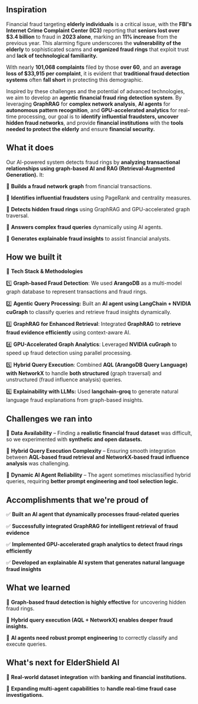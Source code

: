## Inspiration
Financial fraud targeting **elderly individuals** is a critical issue, with the **FBI's Internet Crime Complaint Center (IC3)** reporting that **seniors lost over $3.4 billion** to fraud in **2023 alone**, marking an **11% increase** from the previous year. This alarming figure underscores the **vulnerability of the elderly** to sophisticated scams and **organized fraud rings** that exploit trust and **lack of technological familiarity.** 
 
With nearly **101,068 complaints** filed by those **over 60**, and an **average loss of $33,915 per complaint**, it is evident that **traditional fraud detection systems** often **fall short** in protecting this demographic.
 
Inspired by these challenges and the potential of advanced technologies, we aim to develop an **agentic financial fraud ring detection system**. By leveraging **GraphRAG** for **complex network analysis**, **AI agents** for **autonomous pattern recognition**, and **GPU-accelerated analytics** for real-time processing, our goal is to **identify influential fraudsters, uncover hidden fraud networks**, and provide **financial institutions** with the **tools needed to protect the elderly** and ensure **financial security.**

## What it does
Our AI-powered system detects fraud rings by **analyzing transactional relationships using graph-based AI and RAG (Retrieval-Augmented Generation).** It:

🔹 **Builds a fraud network graph** from financial transactions.
 
🔹 **Identifies influential fraudsters** using PageRank and centrality measures.
 
🔹 **Detects hidden fraud rings** using GraphRAG and GPU-accelerated graph traversal.
 
🔹 **Answers complex fraud queries** dynamically using AI agents.
 
🔹 **Generates explainable fraud insights** to assist financial analysts.
 
## How we built it
🚀 **Tech Stack & Methodologies**

1️⃣ **Graph-based Fraud Detection**: We used **ArangoDB** as a multi-model graph database to represent transactions and fraud rings.

2️⃣ **Agentic Query Processing:** Built an **AI agent using LangChain + NVIDIA cuGraph** to classify queries and retrieve fraud insights dynamically.
 
3️⃣ **GraphRAG for Enhanced Retrieval**: Integrated **GraphRAG** to **retrieve fraud evidence efficiently** using context-aware AI.
 
4️⃣ **GPU-Accelerated Graph Analytics**: Leveraged **NVIDIA cuGraph** to speed up fraud detection using parallel processing.
 
5️⃣ **Hybrid Query Execution**: Combined **AQL (ArangoDB Query Language) with NetworkX** to handle **both structured** (graph traversal) and unstructured (fraud influence analysis) queries.
 
6️⃣ **Explainability with LLMs:** Used **langchain-groq** to generate natural language fraud explanations from graph-based insights.
 
## Challenges we ran into
🔸 **Data Availability** – Finding a **realistic financial fraud dataset** was difficult, so we experimented with **synthetic and open datasets.**
 
🔸 **Hybrid Query Execution Complexity** – Ensuring smooth integration between **AQL-based fraud retrieval and NetworkX-based fraud influence analysis** was challenging.
 
🔸 **Dynamic AI Agent Reliability** – The agent sometimes misclassified hybrid queries, requiring **better prompt engineering and tool selection logic.**

## Accomplishments that we're proud of
✅ **Built an AI agent that dynamically processes fraud-related queries**
 
✅ **Successfully integrated GraphRAG for intelligent retrieval of fraud evidence**
 
✅ **Implemented GPU-accelerated graph analytics to detect fraud rings efficiently**
 
✅ **Developed an explainable AI system that generates natural language fraud insights**
## What we learned
📌 **Graph-based fraud detection is highly effective** for uncovering hidden fraud rings.
 
📌 **Hybrid query execution (AQL + NetworkX) enables deeper fraud insights.**
 
📌 **AI agents need robust prompt engineering** to correctly classify and execute queries.

## What's next for ElderShield AI
🔹 **Real-world dataset integration** with **banking and financial institutions.**
 
🔹 **Expanding multi-agent capabilities** to **handle real-time fraud case investigations.**